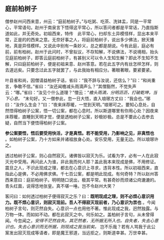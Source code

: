 ## 庭前柏树子

僧参赵州问西来意，州云：“庭前柏树子。”与吃粥、吃茶、洗钵盂，同是一平常心，平常语句。赵州于南泉言下悟得这平常心，所以答问者都是平常话，乃直指斯道如此，并无奇处。初祖西来，特传　此平常心，扫却东土异模怪样，显出本来平常，正是的的西来之意。无奈好事之人，将庭前柏树子，说出多少佛法，掀天播地，真是异怪模样。又说此中别有一条妙义，总之都是胡说。今有此庭，庭必有前，前有柏树。赵州于此问时，不曾拟议，不存知解，不说佛法，不说境相，抬头见庭前柏树子，即答云庭前柏树子，有甚别义可以令人生知生解？即此不生知不生解，只曰庭前柏树子，便是初祖来意、赵州答意。若在此五字内有丝怎样怎样，则去道远矣。只要念过此五字就罢了，与此我始有相应分。著眼著眼，要紧要紧。

叶县省和尚，因僧请益柏树子话，省曰：“我不辞与汝说，还信么？”曰：“和尚重言，争敢不信。”省曰：“汝还闻檐减头雨滴声么？”其僧豁然，不觉失声云：“哪。”省曰：“汝见个什么道理？”僧云：“*檐头雨滴，分明沥沥，打破乾坤，当下心息。* ”末句好。又一僧参此，忽一日大悟，直入琅琊方丈曰：“我会也。”琊曰：“汝作么生会？”曰：“夜来床荐暖，一觉到天明。”琅琊可之。要知心息处，自然悟得柏树子公案，悟一切公案，都在心息时。所以斯道哪里有你用心处？因夜来床荐暖，直睡到天明才觉，便是透柏树子公案，妙极妙极。总是不要此心去参去疑，自然当下便悟得柏树子公案。

__参公案要悟，悟后要受用快活，才是真悟。若不能受用，乃影响之见，非真悟也__ 。如柏树子公案，乃十方如来并诸祖放身心处。安乐受用，无量无边。所以琅琊许之。

透过柏树子公案，则心自然寂灭。诸佛皆以寂灭为乐。试看为字，必有一人在此寂灭光中受用。再问此人为谁，非此我而何人耶？盖此我本来现成是佛，不用修证。震旦之人，不识此现成之理，都去在心意识上寻求，违背本性。所以初祖西来，直指此心是佛，不必用佛求佛。千七百公案，都是明此现成。有何奇特？所以赵州答西来意曰：庭前柏树子。明明随口说出，极其平常。有甚奇妙而烦诸公疴漉漉的。青头红面，说得恁地张皇。真不堪一唾。岂不令赵州大笑？

客问曰：如何透过柏树子便得寂灭之乐？曰：__既明现成之理，则不必烦心意识用力。既不烦心意识，则寂灭现前。吾人不得寂灭现前者，乃心意识为祟也__ 。今闻柏树子言句，则茫然自失。心意识一点也用他不著。惟此现成之我，迥然独露。与万物一体。而如如不动。都在此寂灭之中。何乐如之。盖柏树子言句，从未曾得闻。今忽闻之，*安得不茫然自失。其茫然者，无所据无所入也。自失者，失去心意识也。失去心意识而无所据，则现成之我当前矣。* 岂不乐哉？若有人骂我于此公案发出寂灭现成等语者，即是魔王邪道，当远拒之，则斯道幸甚。万世幸甚。
